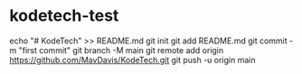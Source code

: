 # kodetech-test
echo "# KodeTech" >> README.md
git init
git add README.md
git commit -m "first commit"
git branch -M main
git remote add origin https://github.com/MavDavis/KodeTech.git
git push -u origin main